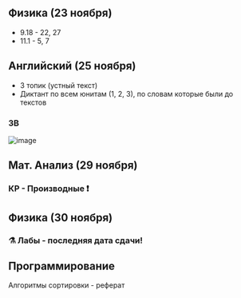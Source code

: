 ##  Физика (23 ноября) 
- 9.18 - 22, 27
- 11.1 - 5, 7

## Английский (25 ноября)
- 3 топик (устный текст)
- Диктант по всем юнитам (1, 2, 3), по словам которые были до текстов 

### 3B
![image](https://user-images.githubusercontent.com/70198995/202683360-885e2f89-3c78-42ec-97eb-1493abb8d0c7.png)

## Мат. Анализ (29 ноября)
### КР - Производные ❗

## Физика (30 ноября)
### ⚗️ Лабы - последняя дата сдачи!

## Программирование
Алгоритмы сортировки - реферат
